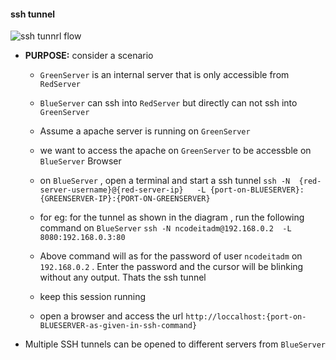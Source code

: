 #### ssh tunnel
![ssh tunnrl flow](https://www.tunnelsup.com/images/ssh-local2.png)
* __PURPOSE:__ consider a scenario 
    + `GreenServer` is an internal server that is only accessible from `RedServer`
    + `BlueServer` can ssh into `RedServer` but directly can not ssh into `GreenServer`
    + Assume a apache server is running on `GreenServer`
    + we want to access the apache on `GreenServer` to be accessble on `BlueServer` Browser

    + on `BlueServer` , open a terminal and start a ssh tunnel 
    `ssh -N  {red-server-username}@{red-server-ip}   -L {port-on-BLUESERVER}:{GREENSERVER-IP}:{PORT-ON-GREENSERVER}`
    + for eg: for the tunnel as shown in the diagram , run the following command on `BlueServer`
    `ssh -N ncodeitadm@192.168.0.2  -L 8080:192.168.0.3:80`
    + Above command will as for the password of user `ncodeitadm` on `192.168.0.2` . Enter the password and the cursor will be blinking without any output. Thats the ssh tunnel 
    + keep this session running 
    + open a browser and access the url `http://loccalhost:{port-on-BLUESERVER-as-given-in-ssh-command}`


* Multiple SSH tunnels can be opened to different servers from `BlueServer`


